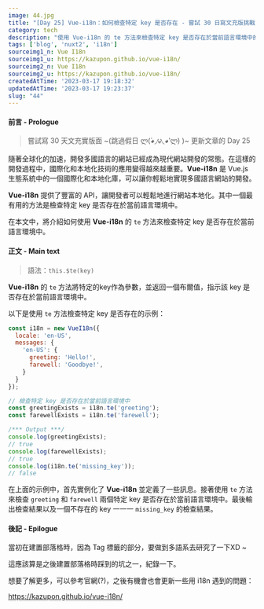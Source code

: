```yaml
---
image: 44.jpg
title: "[Day 25] Vue-i18n：如何檢查特定 key 是否存在 - 嘗試 30 日寫文充版挑戰"
category: tech
description: "使用 Vue-i18n 的 te 方法來檢查特定 key 是否存在於當前語言環境中的技巧。"
tags: ['blog', 'nuxt2', 'i18n']
sourceimg1_n: Vue I18n
sourceimg1_u: https://kazupon.github.io/vue-i18n/
sourceimg2_n: Vue I18n
sourceimg2_u: https://kazupon.github.io/vue-i18n/
createdAtTime: '2023-03-17 19:18:32'
updatedAtTime: '2023-03-17 19:23:37'
slug: "44"
---
```


#### 前言 - Prologue

> 嘗試寫 30 天文充實版面 ~(跳過假日 ლ(́◕◞౪◟◕‵ლ) )~ 更新文章的 Day 25

隨著全球化的加速，開發多國語言的網站已經成為現代網站開發的常態。在這樣的開發過程中，國際化和本地化技術的應用變得越來越重要。**Vue-i18n** 是 Vue.js 生態系統中的一個國際化和本地化庫，可以讓你輕鬆地實現多國語言網站的開發。

**Vue-i18n** 提供了豐富的 API，讓開發者可以輕鬆地進行網站本地化。其中一個最有用的方法是檢查特定 key 是否存在於當前語言環境中。

在本文中，將介紹如何使用 **Vue-i18n** 的 `te` 方法來檢查特定 key 是否存在於當前語言環境中。

#### 正文 - Main text

> 語法：`this.$te(key)`

**Vue-i18n** 的 `te` 方法將特定的key作為參數，並返回一個布爾值，指示該 key 是否存在於當前語言環境中。

以下是使用 `te` 方法檢查特定 key 是否存在的示例：
```js
const i18n = new VueI18n({
  locale: 'en-US',
  messages: {
    'en-US': {
      greeting: 'Hello!',
      farewell: 'Goodbye!',
    }
  }
});

// 檢查特定 key 是否存在於當前語言環境中
const greetingExists = i18n.te('greeting');
const farewellExists = i18n.te('farewell');

/*** Output ***/
console.log(greetingExists);
// true
console.log(farewellExists);
// true
console.log(i18n.te('missing_key'));
// false

```

在上面的示例中，首先實例化了 **Vue-i18n** 並定義了一些訊息。接著使用 `te` 方法來檢查 `greeting` 和 `farewell` 兩個特定 key 是否存在於當前語言環境中。最後輸出檢查結果以及一個不存在的 key 一一一 `missing_key` 的檢查結果。

#### 後記 - Epilogue

當初在建置部落格時，因為 Tag 標籤的部分，要做到多語系去研究了一下XD ~

這應該算是之後建置部落格時踩到的坑之一，紀錄一下。

想要了解更多，可以參考官網(?)，之後有機會也會更新一些用 i18n 遇到的問題：

<https://kazupon.github.io/vue-i18n/>
